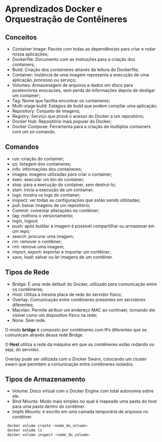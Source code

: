 # Aprendizados Docker e Orquestração de Contêineres

## Conceitos

 - Container Image: Pacote com todas as dependências para criar e rodar nossa aplicações;
 - Dockerfile: Documento com as instruções para a criação dos containers;
 - Build: Criação dos containeres através da leitura do Dockerfile;
 - Container: instância de uma imagem representa a execução de uma aplicação, processo ou serviço;
 - Volumes: Armazenagem de arquivos e dados em disco para posteoriores evocações, sem perda de informações depois de desligar um container;
 - Tag: Nome que facilita encontrar os containeres;
 - Multi-stage build: Estágios de build que podem compilar uma aplicação;
 - Repository: Conjunto de imagens;
 - Registry: Serviço que provê o acesso do Docker a um repositório;
 - Docker Hub: Repositório mais popular do Docker;
 - Docker Compose: Ferramenta para a criação de multiplos containers com um só comando.

## Comandos

 - run: criação do container;
 - ps: listagem dos containeres;
 - info: informações dos containeres;
 - images: imagens utilizadas para criar o container;
 - exec: executar um bin do container;
 - stop: para a execução do container, sem destruí-lo;
 - start: inicia a execução de um container;
 - logs: mostra os logs do contianer;
 - inspect: ver todas as configurações que estão sendo utilizadas;
 - pull: baixar imagens de um repositório;
 - Commit: comentar alterações no contêiner;
 - tag: melhora o versionamento;
 - login, logout;
 - push: após buildar a imagem é possível compartilhar ou armazenar em um repo;
 - search: procurar uma imagem;
 - rm: remover o contêiner;
 - rmi: remove uma imagem;
 - import, export: exportar e importar um contêiner;
 - save, load: salvar ou ler imagens de um contêiner.

## Tipos de Rede

 - Bridge: É uma rede default do Docker, utilizado para comunicação entre os contêineres;
 - Host: Utiliza a mesma placa de rede do servidor físico;
 - Overlay: Comunicação entre contêineres presentes em servidores diferentes;
 - Macvlan: Permite atribuir um endereço MAC ao continaer, tornando ele visível como um dispositivo físico na rede;
 - None: Sem rede.

O modo **bridge** é composto por contêineres com IPs diferentes que se comunicam através dessa rede Bridge.

O **Host** utiliza a rede da máquina em que os contêineres estão rodando ou seja, do servidor.

Overlay pode ser utilizada com o Docker Swarn, colocando um cluster swarn que permitem a comunicação entre contêineres isolados.

## Tipos de Armazenamento

 - Volume: Disco virtual com o Docker Engine com total autonomia sobre ele.
 - Bind Mounts: Modo mais simples no qual é mapeado uma pasta do host para uma pasta dentro do contêiner.
 - tmpfs Mounts: é escrito em uma camada temporária de arquivos no contêiner.

 ```Bash
  docker volume create <nome_do_volume>
  docker volume ls
  docker volume inspect <nome_do_volume>
 ```